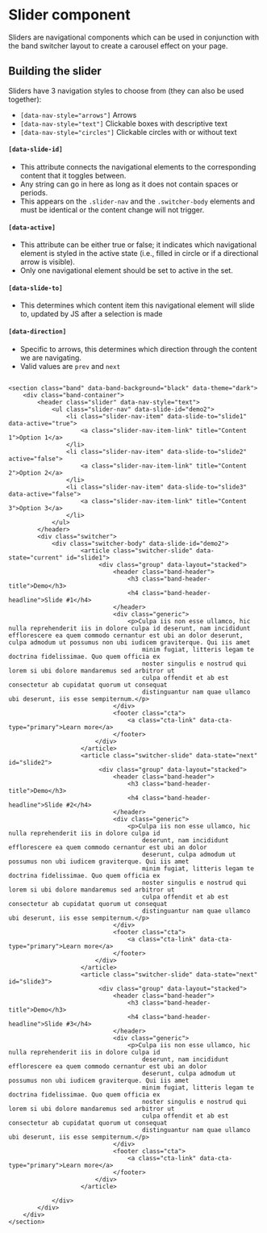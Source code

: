 # Slider component

Sliders are navigational components which can be used in conjunction with the band switcher layout to create a carousel effect on your page.

## Building the slider

Sliders have 3 navigation styles to choose from (they can also be used together):

- `[data-nav-style="arrows"]`  Arrows
- `[data-nav-style="text"]`  Clickable boxes with descriptive text
- `[data-nav-style="circles"]`  Clickable circles with or without text

#### `[data-slide-id]`
- This attribute connects the navigational elements to the corresponding content that it toggles between.
- Any string can go in here as long as it does not contain spaces or periods.
- This appears on the `.slider-nav` and the `.switcher-body` elements and must be identical or the content change will not trigger.

#### `[data-active]`
- This attribute can be either true or false; it indicates which navigational element is styled in the active state (i.e., filled in circle or if a directional arrow is visible).
- Only one navigational element should be set to active in the set.

#### `[data-slide-to]`
- This determines which content item this navigational element will slide to, updated by JS after a selection is made

#### `[data-direction]`
- Specific to arrows, this determines which direction through the content we are navigating.
- Valid values are `prev` and `next`

```full_toggle
```

```full_toggle
<section class="band" data-band-background="black" data-theme="dark">
    <div class="band-container">
        <header class="slider" data-nav-style="text">
            <ul class="slider-nav" data-slide-id="demo2">
                <li class="slider-nav-item" data-slide-to="slide1" data-active="true">
                    <a class="slider-nav-item-link" title="Content 1">Option 1</a>
                </li>
                <li class="slider-nav-item" data-slide-to="slide2" active="false">
                    <a class="slider-nav-item-link" title="Content 2">Option 2</a>
                </li>
                <li class="slider-nav-item" data-slide-to="slide3" data-active="false">
                    <a class="slider-nav-item-link" title="Content 3">Option 3</a>
                </li>
            </ul>
        </header>
        <div class="switcher">
            <div class="switcher-body" data-slide-id="demo2">
                    <article class="switcher-slide" data-state="current" id="slide1">
                         <div class="group" data-layout="stacked">
                             <header class="band-header">
                                 <h3 class="band-header-title">Demo</h3>
                                 <h4 class="band-header-headline">Slide #1</h4>
                             </header>
                             <div class="generic">
                                 <p>Culpa iis non esse ullamco, hic nulla reprehenderit iis in dolore culpa id deserunt, nam incididunt efflorescere ea quem commodo cernantur est ubi an dolor deserunt, culpa admodum ut possumus non ubi iudicem graviterque. Qui iis amet
                                     minim fugiat, litteris legam te doctrina fidelissimae. Quo quem officia ex
                                     noster singulis e nostrud qui lorem si ubi dolore mandaremus sed arbitror ut
                                     culpa offendit et ab est consectetur ab cupidatat quorum ut consequat
                                     distinguantur nam quae ullamco ubi deserunt, iis esse sempiternum.</p>
                             </div>
                             <footer class="cta">
                                 <a class="cta-link" data-cta-type="primary">Learn more</a>
                             </footer>
                        </div>
                    </article>
                    <article class="switcher-slide" data-state="next" id="slide2">
                         <div class="group" data-layout="stacked">
                             <header class="band-header">
                                 <h3 class="band-header-title">Demo</h3>
                                 <h4 class="band-header-headline">Slide #2</h4>
                             </header>
                             <div class="generic">
                                 <p>Culpa iis non esse ullamco, hic nulla reprehenderit iis in dolore culpa id
                                     deserunt, nam incididunt efflorescere ea quem commodo cernantur est ubi an dolor
                                     deserunt, culpa admodum ut possumus non ubi iudicem graviterque. Qui iis amet
                                     minim fugiat, litteris legam te doctrina fidelissimae. Quo quem officia ex
                                     noster singulis e nostrud qui lorem si ubi dolore mandaremus sed arbitror ut
                                     culpa offendit et ab est consectetur ab cupidatat quorum ut consequat
                                     distinguantur nam quae ullamco ubi deserunt, iis esse sempiternum.</p>
                             </div>
                             <footer class="cta">
                                 <a class="cta-link" data-cta-type="primary">Learn more</a>
                             </footer>
                        </div>
                    </article>
                    <article class="switcher-slide" data-state="next" id="slide3">
                         <div class="group" data-layout="stacked">
                             <header class="band-header">
                                 <h3 class="band-header-title">Demo</h3>
                                 <h4 class="band-header-headline">Slide #3</h4>
                             </header>
                             <div class="generic">
                                 <p>Culpa iis non esse ullamco, hic nulla reprehenderit iis in dolore culpa id
                                     deserunt, nam incididunt efflorescere ea quem commodo cernantur est ubi an dolor
                                     deserunt, culpa admodum ut possumus non ubi iudicem graviterque. Qui iis amet
                                     minim fugiat, litteris legam te doctrina fidelissimae. Quo quem officia ex
                                     noster singulis e nostrud qui lorem si ubi dolore mandaremus sed arbitror ut
                                     culpa offendit et ab est consectetur ab cupidatat quorum ut consequat
                                     distinguantur nam quae ullamco ubi deserunt, iis esse sempiternum.</p>
                             </div>
                             <footer class="cta">
                                 <a class="cta-link" data-cta-type="primary">Learn more</a>
                             </footer>
                        </div>
                    </article>

            </div>
        </div>
    </div>
</section>
```
